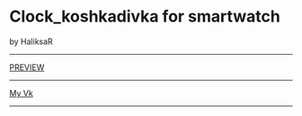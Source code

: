 # Clock_koshkadivka for smartwatch
by HaliksaR
***
[PREVIEW](https://github.com/HaliksaR/Clock_koshkadivka/blob/Release/koshkadivka/clock_skin_model.png)
***
[My Vk](https://vk.com/haliksar)
***